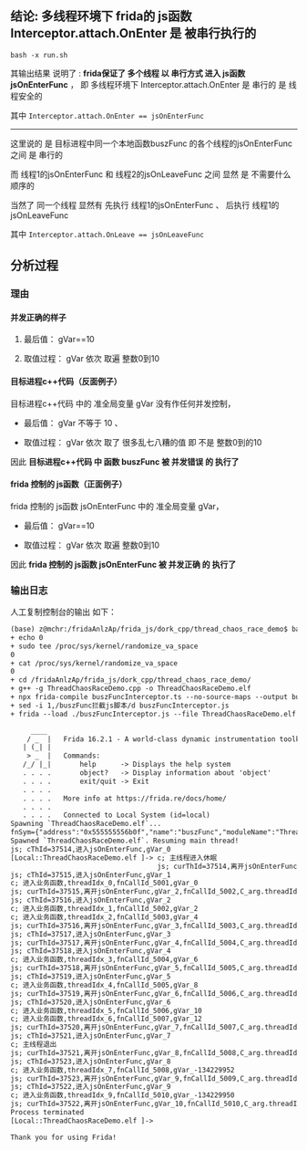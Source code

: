 ##  结论: 多线程环境下 frida的 js函数 Interceptor.attach.OnEnter 是 被串行执行的 

```bash -x run.sh``` 

其输出结果 说明了 : **frida保证了 多个线程 以 串行方式 进入 js函数 jsOnEnterFunc** ， 即 多线程环境下  Interceptor.attach.OnEnter 是 串行的 是 线程安全的

其中  ```Interceptor.attach.OnEnter == jsOnEnterFunc ```

---- 

这里说的 是 目标进程中同一个本地函数buszFunc 的各个线程的jsOnEnterFunc 之间 是 串行的 

而 线程1的jsOnEnterFunc  和  线程2的jsOnLeaveFunc 之间 显然 是 不需要什么顺序的

当然了 同一个线程 显然有 先执行 线程1的jsOnEnterFunc 、 后执行 线程1的jsOnLeaveFunc

其中   ```Interceptor.attach.OnLeave == jsOnLeaveFunc ```


## 分析过程



### 理由 

#### 并发正确的样子

1. 最后值：   gVar==10

2. 取值过程：  gVar 依次 取遍 整数0到10

####  目标进程c++代码（反面例子）

目标进程c++代码 中的 准全局变量 gVar 没有作任何并发控制， 

- 最后值： gVar 不等于 10 、

- 取值过程：  gVar 依次 取了 很多乱七八糟的值 即 不是 整数0到的10

因此 **目标进程c++代码 中 函数 buszFunc  被  并发错误 的 执行了**

#### frida 控制的 js函数（正面例子）

frida 控制的 js函数 jsOnEnterFunc 中的 准全局变量 gVar， 

- 最后值：   gVar==10

- 取值过程：  gVar 依次 取遍 整数0到10

因此 **frida 控制的 js函数 jsOnEnterFunc   被  并发正确 的 执行了**


###  输出日志 
人工复制控制台的输出 如下：


```txt
(base) z@mchr:/fridaAnlzAp/frida_js/dork_cpp/thread_chaos_race_demo$ bash -x run.sh
+ echo 0
+ sudo tee /proc/sys/kernel/randomize_va_space
0
+ cat /proc/sys/kernel/randomize_va_space
0
+ cd /fridaAnlzAp/frida_js/dork_cpp/thread_chaos_race_demo/
+ g++ -g ThreadChaosRaceDemo.cpp -o ThreadChaosRaceDemo.elf
+ npx frida-compile buszFuncInterceptor.ts --no-source-maps --output buszFuncInterceptor.js
+ sed -i 1,/buszFunc拦截js脚本/d buszFuncInterceptor.js
+ frida --load ./buszFuncInterceptor.js --file ThreadChaosRaceDemo.elf

     ____
    / _  |   Frida 16.2.1 - A world-class dynamic instrumentation toolkit
   | (_| |
    > _  |   Commands:
   /_/ |_|       help      -> Displays the help system
   . . . .       object?   -> Display information about 'object'
   . . . .       exit/quit -> Exit
   . . . .
   . . . .   More info at https://frida.re/docs/home/
   . . . .
   . . . .   Connected to Local System (id=local)
Spawning `ThreadChaosRaceDemo.elf`...                                   
fnSym={"address":"0x555555556b0f","name":"buszFunc","moduleName":"ThreadChaosRaceDemo.elf","fileName":"/fridaAnlzAp/frida_js/dork_cpp/thread_chaos_race_demo/ThreadChaosRaceDemo.cpp","lineNumber":393,"column":7}
Spawned `ThreadChaosRaceDemo.elf`. Resuming main thread!                
js; cThId=37514,进入jsOnEnterFunc,gVar_0
[Local::ThreadChaosRaceDemo.elf ]-> c; 主线程进入休眠
                                    js; curThId=37514,离开jsOnEnterFunc,gVar_1,fnCallId_5001,C_arg.threadIdx_0,C_arg.callId_5001
js; cThId=37515,进入jsOnEnterFunc,gVar_1
c; 进入业务函数,threadIdx_0,fnCallId_5001,gVar_0
js; curThId=37515,离开jsOnEnterFunc,gVar_2,fnCallId_5002,C_arg.threadIdx_1,C_arg.callId_5002
js; cThId=37516,进入jsOnEnterFunc,gVar_2
c; 进入业务函数,threadIdx_1,fnCallId_5002,gVar_2
c; 进入业务函数,threadIdx_2,fnCallId_5003,gVar_4
js; curThId=37516,离开jsOnEnterFunc,gVar_3,fnCallId_5003,C_arg.threadIdx_2,C_arg.callId_5003
js; cThId=37517,进入jsOnEnterFunc,gVar_3
js; curThId=37517,离开jsOnEnterFunc,gVar_4,fnCallId_5004,C_arg.threadIdx_3,C_arg.callId_5004
js; cThId=37518,进入jsOnEnterFunc,gVar_4
c; 进入业务函数,threadIdx_3,fnCallId_5004,gVar_6
js; curThId=37518,离开jsOnEnterFunc,gVar_5,fnCallId_5005,C_arg.threadIdx_4,C_arg.callId_5005
js; cThId=37519,进入jsOnEnterFunc,gVar_5
c; 进入业务函数,threadIdx_4,fnCallId_5005,gVar_8
js; curThId=37519,离开jsOnEnterFunc,gVar_6,fnCallId_5006,C_arg.threadIdx_5,C_arg.callId_5006
js; cThId=37520,进入jsOnEnterFunc,gVar_6
c; 进入业务函数,threadIdx_5,fnCallId_5006,gVar_10
c; 进入业务函数,threadIdx_6,fnCallId_5007,gVar_12
js; curThId=37520,离开jsOnEnterFunc,gVar_7,fnCallId_5007,C_arg.threadIdx_6,C_arg.callId_5007
js; cThId=37521,进入jsOnEnterFunc,gVar_7
c; 主线程退出
js; curThId=37521,离开jsOnEnterFunc,gVar_8,fnCallId_5008,C_arg.threadIdx_7,C_arg.callId_5008
js; cThId=37523,进入jsOnEnterFunc,gVar_8
c; 进入业务函数,threadIdx_7,fnCallId_5008,gVar_-134229952
js; curThId=37523,离开jsOnEnterFunc,gVar_9,fnCallId_5009,C_arg.threadIdx_9,C_arg.callId_5010
js; cThId=37522,进入jsOnEnterFunc,gVar_9
c; 进入业务函数,threadIdx_9,fnCallId_5010,gVar_-134229950
js; curThId=37522,离开jsOnEnterFunc,gVar_10,fnCallId_5010,C_arg.threadIdx_8,C_arg.callId_5009
Process terminated
[Local::ThreadChaosRaceDemo.elf ]->

Thank you for using Frida!

```



